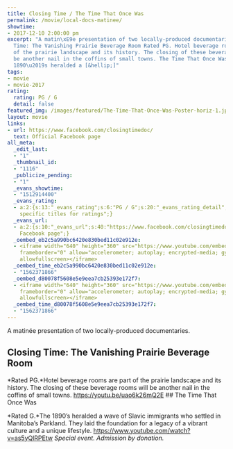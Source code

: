 ```yaml
---
title: Closing Time / The Time That Once Was
permalink: /movie/local-docs-matinee/
showtime:
- 2017-12-10 2:00:00 pm
excerpt: "A matin\xE9e presentation of two locally-produced documentaries. Closing
  Time: The Vanishing Prairie Beverage Room Rated PG. Hotel beverage rooms are part
  of the prairie landscape and its history. The closing of these beverage rooms will
  be another nail in the coffins of small towns. The Time That Once Was Rated G. The
  1890\u2019s heralded a [&hellip;]"
tags:
- movie
- movie-2017
rating:
  rating: PG / G
  detail: false
featured_img: /images/featured/The-Time-That-Once-Was-Poster-horiz-1.jpg
layout: movie
links:
- url: https://www.facebook.com/closingtimedoc/
  text: Official Facebook page
all_meta:
  _edit_last:
  - "1"
  _thumbnail_id:
  - "1116"
  _publicize_pending:
  - "1"
  _evans_showtime:
  - "1512914400"
  _evans_rating:
  - a:2:{s:13:"_evans_rating";s:6:"PG / G";s:20:"_evans_rating_detail";s:32:" See
    specific titles for ratings";}
  _evans_url:
  - a:2:{s:10:"_evans_url";s:40:"https://www.facebook.com/closingtimedoc/";s:15:"_evans_url_name";s:22:"Official
    Facebook page";}
  _oembed_eb2c5a990bc6420e830bed11c02e912e:
  - <iframe width="640" height="360" src="https://www.youtube.com/embed/uao6k26mQ2E?feature=oembed"
    frameborder="0" allow="accelerometer; autoplay; encrypted-media; gyroscope; picture-in-picture"
    allowfullscreen></iframe>
  _oembed_time_eb2c5a990bc6420e830bed11c02e912e:
  - "1562371866"
  _oembed_d80078f5608e5e9eea7cb25393e172f7:
  - <iframe width="640" height="360" src="https://www.youtube.com/embed/as5yQlRPEtw?feature=oembed"
    frameborder="0" allow="accelerometer; autoplay; encrypted-media; gyroscope; picture-in-picture"
    allowfullscreen></iframe>
  _oembed_time_d80078f5608e5e9eea7cb25393e172f7:
  - "1562371866"
---
```


A matinée presentation of two locally-produced documentaries.

## Closing Time: The Vanishing Prairie Beverage Room

*Rated PG.*Hotel beverage rooms are part of the prairie landscape and its history. The closing of these beverage rooms will be another nail in the coffins of small towns. https://youtu.be/uao6k26mQ2E ## The Time That Once Was

*Rated G.*The 1890’s heralded a wave of Slavic immigrants who settled in Manitoba’s Parkland. They laid the foundation for a legacy of a vibrant culture and a unique lifestyle. https://www.youtube.com/watch?v=as5yQlRPEtw *Special event. Admission by donation.*